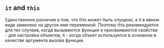 ## `it` and `this`

Единственное различие в том, что this может быть опущено, а it в явном виде заменено на другое имя переменной. Поэтому this рекомендуется для тех случаев, когда вызываются функции и присваиваются свойства - для настройки объектов, it - когда объект используется в основном в качестве аргумента вызова функции.